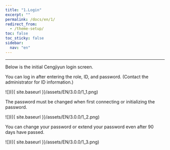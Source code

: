 ```yaml
---
title: "1.Login"
excerpt: ""
permalink: /docs/en/1/
redirect_from:
  - /theme-setup/
toc: false
toc_sticky: false
sidebar:
  nav: "en"
---
```



---

Below is the initial Cengjiyun login screen.

You can log in after entering the role, ID, and password. \(Contact the administrator for ID information.\)

![]({{ site.baseurl }}/assets/EN/3.0.0/1_1.png)

The password must be changed when first connecting or initializing the password.

![]({{ site.baseurl }}/assets/EN/3.0.0/1_2.png)

You can change your password or extend your password even after 90 days have passed.

![]({{ site.baseurl }}/assets/EN/3.0.0/1_3.png)
